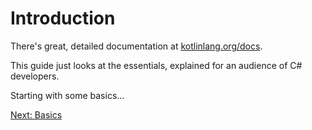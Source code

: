 # Introduction

There's great, detailed documentation at [kotlinlang.org/docs](https://kotlinlang.org/docs/).

This guide just looks at the essentials, explained for an audience of C# developers.

Starting with some basics...

[Next: Basics](00-01-basics.md)
